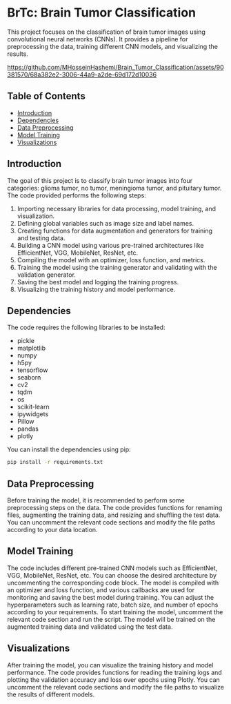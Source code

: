 # BrTc: Brain Tumor Classification 

This project focuses on the classification of brain tumor images using convolutional neural networks (CNNs). It provides a pipeline for preprocessing the data, training different CNN models, and visualizing the results.


https://github.com/MHosseinHashemi/Brain_Tumor_Classification/assets/90381570/68a382e2-3006-44a9-a2de-69d172d10036


## Table of Contents
- [Introduction](##introduction)
- [Dependencies](##dependencies)
- [Data Preprocessing](##data-preprocessing)
- [Model Training](##model-training)
- [Visualizations](##visualizations)

## Introduction
The goal of this project is to classify brain tumor images into four categories: glioma tumor, no tumor, meningioma tumor, and pituitary tumor. The code provided performs the following steps:

1. Importing necessary libraries for data processing, model training, and visualization.
2. Defining global variables such as image size and label names.
3. Creating functions for data augmentation and generators for training and testing data.
4. Building a CNN model using various pre-trained architectures like EfficientNet, VGG, MobileNet, ResNet, etc.
5. Compiling the model with an optimizer, loss function, and metrics.
6. Training the model using the training generator and validating with the validation generator.
7. Saving the best model and logging the training progress.
8. Visualizing the training history and model performance.

## Dependencies
The code requires the following libraries to be installed:
- pickle
- matplotlib
- numpy
- h5py
- tensorflow
- seaborn
- cv2
- tqdm
- os
- scikit-learn
- ipywidgets
- Pillow
- pandas
- plotly

You can install the dependencies using pip:
```bash
pip install -r requirements.txt
```

## Data Preprocessing
Before training the model, it is recommended to perform some preprocessing steps on the data. The code provides functions for renaming files, augmenting the training data, and resizing and shuffling the test data. You can uncomment the relevant code sections and modify the file paths according to your data location.


## Model Training
The code includes different pre-trained CNN models such as EfficientNet, VGG, MobileNet, ResNet, etc. You can choose the desired architecture by uncommenting the corresponding code block. The model is compiled with an optimizer and loss function, and various callbacks are used for monitoring and saving the best model during training. You can adjust the hyperparameters such as learning rate, batch size, and number of epochs according to your requirements.
To start training the model, uncomment the relevant code section and run the script. The model will be trained on the augmented training data and validated using the test data.


## Visualizations
After training the model, you can visualize the training history and model performance. The code provides functions for reading the training logs and plotting the validation accuracy and loss over epochs using Plotly. You can uncomment the relevant code sections and modify the file paths to visualize the results of different models.

